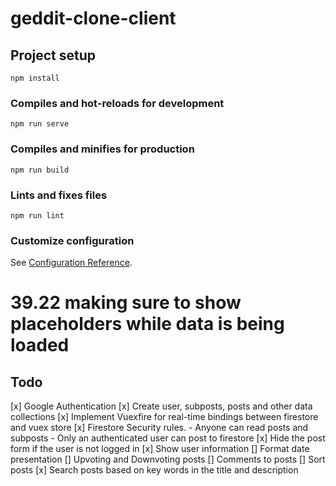 # geddit-clone-client

## Project setup
```
npm install
```

### Compiles and hot-reloads for development
```
npm run serve
```

### Compiles and minifies for production
```
npm run build
```

### Lints and fixes files
```
npm run lint
```

### Customize configuration
See [Configuration Reference](https://cli.vuejs.org/config/).

# 39.22 making sure to show placeholders while data is being loaded

## Todo 
[x] Google Authentication
[x] Create user, subposts, posts and other data collections
[x] Implement Vuexfire for real-time bindings between firestore and vuex store
[x] Firestore Security rules.
    - Anyone can read posts and subposts
    - Only an authenticated user can post to firestore
[x] Hide the post form if the user is not logged in
[x] Show user information
[] Format date presentation
[] Upvoting and Downvoting posts
[] Comments to posts
[] Sort posts
[x] Search posts based on key words in the title and description